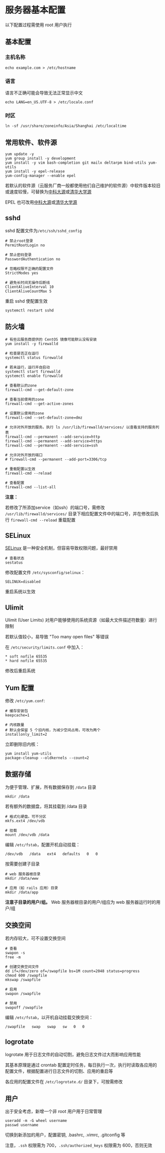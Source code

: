 # 服务器基本配置

以下配置过程需使用 root 用户执行

## 基本配置

### 主机名称

```
echo example.com > /etc/hostname
```

### 语言

语言不正确可能会导致无法正常显示中文

```
echo LANG=en_US.UTF-8 > /etc/locale.conf
```

### 时区

```
ln -sf /usr/share/zoneinfo/Asia/Shanghai /etc/localtime
```

## 常用软件、软件源

```
yum update -y
yum group install -y development
yum install -y vim bash-completion git mailx deltarpm bind-utils yum-utils
yum install -y epel-release
yum-config-manager --enable epel
```

若默认的软件源（云服务厂商一般都使用他们自己维护的软件源）中软件版本较旧或速度较慢，可替换为[中科大源](https://lug.ustc.edu.cn/wiki/mirrors/help/centos)或[清华大学源](https://mirror.tuna.tsinghua.edu.cn/help/centos/)

EPEL 也可改用[中科大源](https://lug.ustc.edu.cn/wiki/mirrors/help/epel)或[清华大学源](https://mirror.tuna.tsinghua.edu.cn/help/epel/)

## sshd

sshd 配置文件为`/etc/ssh/sshd_config`

```
# 禁止root登录
PermitRootLogin no

# 禁止密码登录
PasswordAuthentication no

# 忽略权限不正确的配置文件
StrictModes yes

# 避免长时间无操作后断线
ClientAliveInterval 10
ClientAliveCountMax 5
```

重启 sshd 使配置生效

```
systemctl restart sshd
```

## 防火墙

```
# 有些云服务商提供的 CentOS 镜像可能默认没有安装
yum install -y firewalld

# 检查是否正在运行
systemctl status firewalld

# 若未运行，运行并自启动
systemctl start firewalld
systemctl enable firewalld

# 查看默认的zone
firewall-cmd --get-default-zone

# 查看当前使用的zone
firewall-cmd --get-active-zones

# 设置默认使用的zone
firewall-cmd --set-default-zone=dmz

# 允许对外开放的服务。执行 ls /usr/lib/firewalld/services/ 以查看支持的服务列表
firewall-cmd --permanent --add-service=http
firewall-cmd --permanent --add-service=https
firewall-cmd --permanent --add-service=ssh

# 允许对外开放的端口
# firewall-cmd --permanent --add-port=3306/tcp

# 重载配置以生效
firewall-cmd --reload

# 查看配置
firewall-cmd --list-all
```

__注意：__

若修改了所添加service（如ssh）的端口号，需修改 `/usr/lib/firewalld/services/` 目录下相应配置文件中的端口号，并在修改后执行 `firewall-cmd --reload` 重载配置

## SELinux

[SELinux](https://en.wikipedia.org/wiki/Security-Enhanced_Linux) 是一种安全机制，但容易导致权限问题，最好禁用

```
# 查看状态
sestatus
```

修改配置文件 `/etc/sysconfig/selinux`：

```
SELINUX=disabled
```

重启系统以生效

## Ulimit

Ulimit (User Limits) 对用户能够使用的系统资源（如最大文件描述符数量）进行限制

若默认值较小，易导致 "Too many open files" 等错误

在 `/etc/security/limits.conf` 中加入：

```
* soft nofile 65535
* hard nofile 65535
```

修改后重启系统

## Yum 配置

修改 `/etc/yum.conf`:

```
# 缓存安装包
keepcache=1

# 内核数量
# 默认会保留 5 个旧内核，为减少空间占用，可改为两个
installonly_limit=2
```

立即删除旧内核：

```
yum install yum-utils
package-cleanup --oldkernels --count=2
```

## 数据存储

为便于管理、扩展，所有数据保存到 `/data` 目录

```
mkdir /data
```

若有额外的数据盘，将其挂载到 /data 目录

```
# 格式化硬盘。可不分区
mkfs.ext4 /dev/vdb

# 挂载
mount /dev/vdb /data
```

编辑 `/etc/fstab`，配置开机自动挂载：

```
/dev/vdb   /data   ext4   defaults   0   0
```

按需要创建子目录

```
# web 服务器根目录
mkdir /data/www

# 应用（如 rails 应用）目录
mkdir /data/app
```

__注意子目录的用户/组。__ Web 服务器根目录的用户/组应为 web 服务器运行时的用户/组

## 交换空间

若内存较大，可不设置交换空间

```
# 查看
swapon -s
free -m

# 创建交换空间文件
dd if=/dev/zero of=/swapfile bs=1M count=2048 status=progress
chmod 600 /swapfile
mkswap /swapfile

# 启用
swapon /swapfile

# 禁用
swapoff /swapfile
```

编辑 `/etc/fstab`，以开机自动挂载交换空间：

```
/swapfile   swap   swap   sw   0   0
```

## logrotate

logrotate 用于日志文件的自动切割，避免日志文件过大而影响应用性能

其基本原理是通过 crontab 配置定时任务，每日执行一次，执行时读取各应用的配置文件，根据配置进行日志文件的切割、应用的重启等

各应用的配置文件在 `/etc/logrotate.d/` 目录下，可按需修改

## 用户

出于安全考虑，新增一个非 root 用户用于日常管理

```
useradd -m -G wheel username
passwd username
```

切换到新添加的用户，配置密钥, .bashrc, .vimrc, .gitconfig 等

注意，`.ssh` 权限需为 700，`.ssh/authorized_keys` 权限需为 600，否则无效
